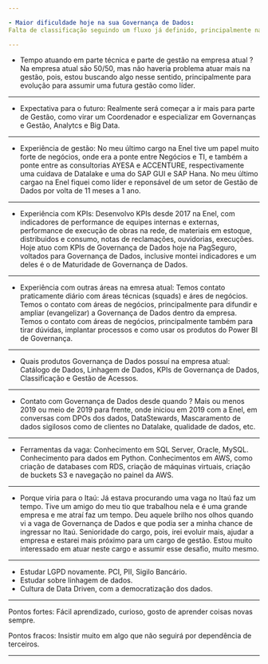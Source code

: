 ```yaml
---

- Maior dificuldade hoje na sua Governança de Dados:
Falta de classificação seguindo um fluxo já definido, principalmente na classificação de colunas.

---
```


- Tempo atuando em parte técnica e parte de gestão na empresa atual ?
Na empresa atual são 50/50, mas não haveria problema atuar mais na gestão, pois, estou buscando algo nesse sentido, principalmente para evolução para assumir uma futura gestão como líder.

---

- Expectativa para o futuro:
Realmente será começar a ir mais para parte de Gestão, como virar um Coordenador e especializar em Governanças e Gestão, Analytcs e Big Data.

---

- Experiência de gestão:
No meu último cargo na Enel tive um papel muito forte de negócios, onde era a ponte entre Negócios e TI, e também a ponte entre as consultorias AYESA e ACCENTURE, respectivamente uma cuidava de Datalake e uma do SAP GUI e SAP Hana.
No meu último cargao na Enel fiquei como líder e reponsável de um setor de Gestão de Dados por volta de 11 meses a 1 ano.

---

- Experiência com KPIs:
Desenvolvo KPIs desde 2017 na Enel, com indicadores de performance de equipes internas e externas, performance de execução de obras na rede, de materiais em estoque, distribuidos e consumo, notas de reclamações, ouvidorias, execuções.
Hoje atuo com KPIs de Governança de Dados hoje na PagSeguro, voltados para Governança de Dados, inclusive montei indicadores e um deles é o de Maturidade de Governança de Dados.

---

- Experiência com outras áreas na emresa atual:
Temos contato praticamente diário com áreas técnicas (squads) e áres de negócios.
Temos o contato com áreas de negócios, principalmente para difundir e ampliar (evangelizar) a Governança de Dados dentro da empresa.
Temos o contato com áreas de negócios, principalmente também para tirar dúvidas, implantar processos e como usar os produtos do Power BI de Governança.

---

- Quais produtos Governança de Dados possuí na empresa atual:
Catálogo de Dados, Linhagem de Dados, KPIs de Governança de Dados, Classificação e Gestão de Acessos.

---

- Contato com Governança de Dados desde quando ?
Mais ou menos 2019 ou meio de 2019 para frente, onde iniciou em 2019 com a Enel, em conversas com DPOs dos dados, DataStewards, Mascaramento de dados sigilosos como de clientes no Datalake, qualidade de dados, etc.

---

- Ferramentas da vaga:
Conhecimento em SQL Server, Oracle, MySQL.
Conhecimento para dados em Python.
Conhecimentos em AWS, como criação de databases com RDS, criação de máquinas virtuais, criação de buckets S3 e navegação no painel da AWS.

---

- Porque viria para o Itaú:
Já estava procurando uma vaga no Itaú faz um tempo. Tive um amigo do meu tio que trabalhou nela e é uma grande empresa e me atraí faz um tempo.
Deu aquele brilho nos olhos quando vi a vaga de Governança de Dados e que podia ser a minha chance de ingressar no Itaú.
Senioridade do cargo, pois, irei evoluir mais, ajudar a empresa e estarei mais próximo para um cargo de gestão.
Estou muito interessado em atuar neste cargo e assumir esse desafio, muito mesmo.

---

- Estudar LGPD novamente. PCI, PII, Sigilo Bancário.
- Estudar sobre linhagem de dados.
- Cultura de Data Driven, com a democratização dos dados.

---


Pontos fortes: Fácil aprendizado, curioso, gosto de aprender coisas novas sempre.

Pontos fracos: Insistir muito em algo que não seguirá por dependência de terceiros.

---

